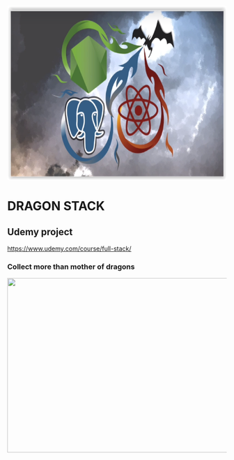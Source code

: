 <img src="./readmeImages/dragonstack1.png" width="900" height="400" >

# DRAGON STACK

## Udemy project

https://www.udemy.com/course/full-stack/

### Collect more than mother of dragons

<img src="./readmeImages/dragonstack2.png" width="900" height="400" >
